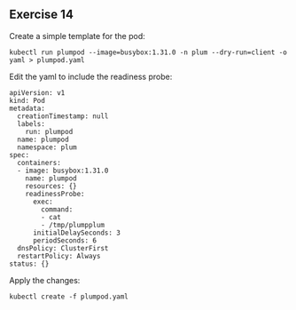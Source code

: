 ## Exercise 14

Create a simple template for the pod:
```
kubectl run plumpod --image=busybox:1.31.0 -n plum --dry-run=client -o yaml > plumpod.yaml
```

Edit the yaml to include the readiness probe:
```
apiVersion: v1
kind: Pod
metadata:
  creationTimestamp: null
  labels:
    run: plumpod
  name: plumpod
  namespace: plum
spec:
  containers:
  - image: busybox:1.31.0
    name: plumpod
    resources: {}
    readinessProbe:
      exec:
        command:
        - cat
        - /tmp/plumpplum
      initialDelaySeconds: 3
      periodSeconds: 6
  dnsPolicy: ClusterFirst
  restartPolicy: Always
status: {}

```

Apply the changes:
```
kubectl create -f plumpod.yaml
```
